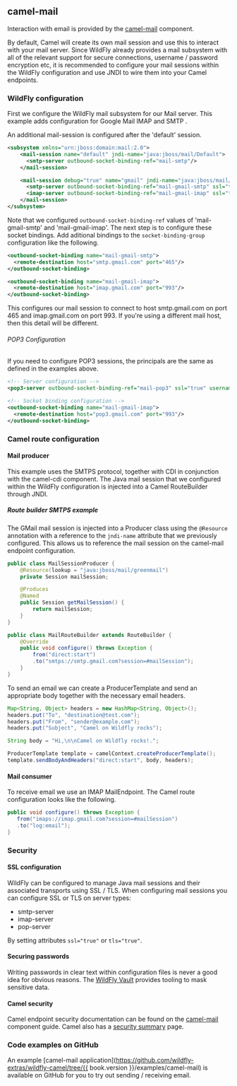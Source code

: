 ## camel-mail

Interaction with email is provided by the [camel-mail](http://camel.apache.org/mail.html) component.

By default, Camel will create its own mail session and use this to interact with your mail server. Since WildFly already provides a mail subsystem with all of the relevant support for secure connections, username / password encryption etc, it is recommended to configure your mail sessions within the WildFly configuration and use JNDI to wire them into your Camel endpoints.

### WildFly configuration
First we configure the WildFly mail subsystem for our Mail server. This example adds configuration for Google Mail IMAP and SMTP .

An additional mail-session is configured after the 'default' session.
```xml
<subsystem xmlns="urn:jboss:domain:mail:2.0">
    <mail-session name="default" jndi-name="java:jboss/mail/Default">
      <smtp-server outbound-socket-binding-ref="mail-smtp"/>
    </mail-session>

    <mail-session debug="true" name="gmail" jndi-name="java:jboss/mail/gmail">
      <smtp-server outbound-socket-binding-ref="mail-gmail-smtp" ssl="true" username="your-username-here" password="your-password-here"/>
      <imap-server outbound-socket-binding-ref="mail-gmail-imap" ssl="true" username="your-username-here" password="your-password-here"/>
    </mail-session>
</subsystem>
```
Note that we configured `outbound-socket-binding-ref` values of 'mail-gmail-smtp' and 'mail-gmail-imap'. The next step is to configure these socket bindings. Add aditional bindings to the `socket-binding-group` configuration like the following.
```xml
<outbound-socket-binding name="mail-gmail-smtp">
  <remote-destination host="smtp.gmail.com" port="465"/>
</outbound-socket-binding>

<outbound-socket-binding name="mail-gmail-imap">
  <remote-destination host="imap.gmail.com" port="993"/>
</outbound-socket-binding>
```
This configures our mail session to connect to host smtp.gmail.com on port 465 and imap.gmail.com on port 993. If you're using a different mail host, then this detail will be different.

###### POP3 Configuration

If you need to configure POP3 sessions, the principals are the same as defined in the examples above.
```xml
<!-- Server configuration -->
<pop3-server outbound-socket-binding-ref="mail-pop3" ssl="true" username="your-username-here" password="your-password-here"/>

<!-- Socket binding configuration -->
<outbound-socket-binding name="mail-gmail-imap">
  <remote-destination host="pop3.gmail.com" port="993"/>
</outbound-socket-binding>
```

### Camel route configuration

#### Mail producer
This example uses the SMTPS protocol, together with CDI in conjunction with the camel-cdi component. The Java mail session that we configured within the WildFly configuration is injected into a Camel RouteBuilder through JNDI.

##### Route builder SMTPS example
The GMail mail session is injected into a Producer class using the `@Resource` annotation with a reference to the `jndi-name` attribute that we  previously configured. This allows us to reference the mail session on the camel-mail endpoint configuration.

```java
public class MailSessionProducer {
    @Resource(lookup = "java:jboss/mail/greenmail")
    private Session mailSession;

    @Produces
    @Named
    public Session getMailSession() {
        return mailSession;
    }
}
```
```java
public class MailRouteBuilder extends RouteBuilder {
    @Override
    public void configure() throws Exception {
        from("direct:start")
        .to("smtps://smtp.gmail.com?session=#mailSession");
    }
}
```

To send an email we can create a ProducerTemplate and send an appropriate body together with the necessary email headers.

```java
Map<String, Object> headers = new HashMap<String, Object>();
headers.put("To", "destination@test.com");
headers.put("From", "sender@example.com");
headers.put("Subject", "Camel on Wildfly rocks");

String body = "Hi,\n\nCamel on Wildfly rocks!.";

ProducerTemplate template = camelContext.createProducerTemplate();
template.sendBodyAndHeaders("direct:start", body, headers);
```

#### Mail consumer
To receive email we use an IMAP MailEndpoint. The Camel route configuration looks like the following.
```java
public void configure() throws Exception {
   from("imaps://imap.gmail.com?session=#mailSession")
   .to("log:email");
}
```

### Security

#### SSL configuration
WildFly can be configured to manage Java mail sessions and their associated transports using SSL / TLS. When configuring mail sessions you can configure SSL or TLS on server types:

* smtp-server
* imap-server
* pop-server

By setting attributes `ssl="true"` or `tls="true"`.

#### Securing passwords

Writing passwords in clear text within configuration files is never a good idea for obvious reasons. The [WildFly Vault](https://developer.jboss.org/wiki/JBossAS7SecuringPasswords) provides tooling to mask sensitive data.

#### Camel security

Camel endpoint security documentation can be found on the [camel-mail](http://camel.apache.org/mail.html) component guide. Camel also has a [security summary](http://camel.apache.org/security.html) page.


### Code examples on GitHub

An example [camel-mail application](https://github.com/wildfly-extras/wildfly-camel/tree/{{ book.version }}/examples/camel-mail) is available on GitHub for you to try out sending / receiving email.
